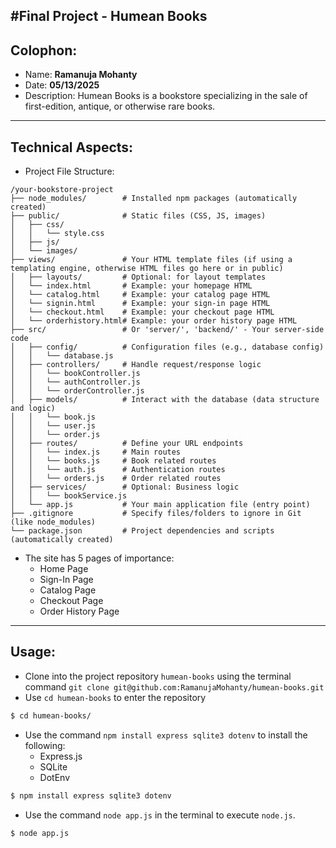#Final Project - Humean Books
---
## Colophon:
- Name: **Ramanuja Mohanty**
- Date: **05/13/2025**
- Description: Humean Books is a bookstore specializing in the sale of first-edition, antique, or otherwise rare books. 
---
## Technical Aspects:
- Project File Structure:
```
/your-bookstore-project
├── node_modules/        # Installed npm packages (automatically created)
├── public/              # Static files (CSS, JS, images)
│   ├── css/
│   │   └── style.css
│   ├── js/
│   └── images/
├── views/               # Your HTML template files (if using a templating engine, otherwise HTML files go here or in public)
│   ├── layouts/         # Optional: for layout templates
│   └── index.html       # Example: your homepage HTML
│   └── catalog.html     # Example: your catalog page HTML
│   └── signin.html      # Example: your sign-in page HTML
│   └── checkout.html    # Example: your checkout page HTML
│   └── orderhistory.html# Example: your order history page HTML
├── src/                 # Or 'server/', 'backend/' - Your server-side code
│   ├── config/          # Configuration files (e.g., database config)
│   │   └── database.js
│   ├── controllers/     # Handle request/response logic
│   │   └── bookController.js
│   │   └── authController.js
│   │   └── orderController.js
│   ├── models/          # Interact with the database (data structure and logic)
│   │   └── book.js
│   │   └── user.js
│   │   └── order.js
│   ├── routes/          # Define your URL endpoints
│   │   └── index.js     # Main routes
│   │   └── books.js     # Book related routes
│   │   └── auth.js      # Authentication routes
│   │   └── orders.js    # Order related routes
│   ├── services/        # Optional: Business logic
│   │   └── bookService.js
│   └── app.js           # Your main application file (entry point)
├── .gitignore           # Specify files/folders to ignore in Git (like node_modules)
└── package.json         # Project dependencies and scripts (automatically created)
```
- The site has 5 pages of importance:
	- Home Page
	- Sign-In Page
	- Catalog Page
	- Checkout Page
	- Order History Page
---
## Usage:
- Clone into the project repository `humean-books` using the terminal command `git clone git@github.com:RamanujaMohanty/humean-books.git`
- Use `cd humean-books` to enter the repository
```bash
$ cd humean-books/
```
- Use the command `npm install express sqlite3 dotenv` to install the following:
	-  Express.js
	-  SQLite
	-  DotEnv
```bash
$ npm install express sqlite3 dotenv
```
- Use the command `node app.js` in the terminal to execute `node.js`.
```bash
$ node app.js
```
